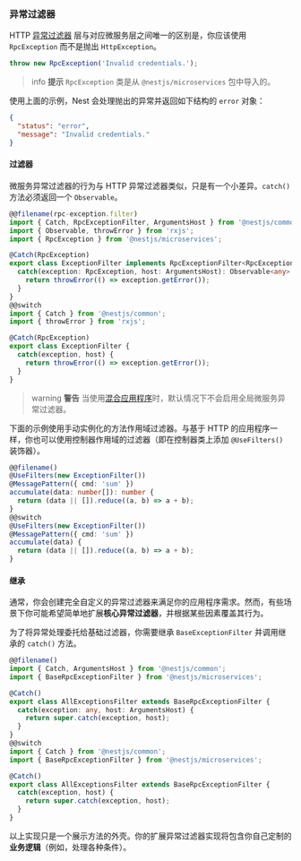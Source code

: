 ### 异常过滤器

HTTP [异常过滤器](/exception-filters) 层与对应微服务层之间唯一的区别是，你应该使用 `RpcException` 而不是抛出 `HttpException`。

```typescript
throw new RpcException('Invalid credentials.');
```

> info **提示** `RpcException` 类是从 `@nestjs/microservices` 包中导入的。

使用上面的示例，Nest 会处理抛出的异常并返回如下结构的 `error` 对象：

```json
{
  "status": "error",
  "message": "Invalid credentials."
}
```

#### 过滤器

微服务异常过滤器的行为与 HTTP 异常过滤器类似，只是有一个小差异。`catch()` 方法必须返回一个 `Observable`。

```typescript
@@filename(rpc-exception.filter)
import { Catch, RpcExceptionFilter, ArgumentsHost } from '@nestjs/common';
import { Observable, throwError } from 'rxjs';
import { RpcException } from '@nestjs/microservices';

@Catch(RpcException)
export class ExceptionFilter implements RpcExceptionFilter<RpcException> {
  catch(exception: RpcException, host: ArgumentsHost): Observable<any> {
    return throwError(() => exception.getError());
  }
}
@@switch
import { Catch } from '@nestjs/common';
import { throwError } from 'rxjs';

@Catch(RpcException)
export class ExceptionFilter {
  catch(exception, host) {
    return throwError(() => exception.getError());
  }
}
```

> warning **警告** 当使用[混合应用程序](/faq/hybrid-application)时，默认情况下不会启用全局微服务异常过滤器。

下面的示例使用手动实例化的方法作用域过滤器。与基于 HTTP 的应用程序一样，你也可以使用控制器作用域的过滤器（即在控制器类上添加 `@UseFilters()` 装饰器）。

```typescript
@@filename()
@UseFilters(new ExceptionFilter())
@MessagePattern({ cmd: 'sum' })
accumulate(data: number[]): number {
  return (data || []).reduce((a, b) => a + b);
}
@@switch
@UseFilters(new ExceptionFilter())
@MessagePattern({ cmd: 'sum' })
accumulate(data) {
  return (data || []).reduce((a, b) => a + b);
}
```

#### 继承

通常，你会创建完全自定义的异常过滤器来满足你的应用程序需求。然而，有些场景下你可能希望简单地扩展**核心异常过滤器**，并根据某些因素覆盖其行为。

为了将异常处理委托给基础过滤器，你需要继承 `BaseExceptionFilter` 并调用继承的 `catch()` 方法。

```typescript
@@filename()
import { Catch, ArgumentsHost } from '@nestjs/common';
import { BaseRpcExceptionFilter } from '@nestjs/microservices';

@Catch()
export class AllExceptionsFilter extends BaseRpcExceptionFilter {
  catch(exception: any, host: ArgumentsHost) {
    return super.catch(exception, host);
  }
}
@@switch
import { Catch } from '@nestjs/common';
import { BaseRpcExceptionFilter } from '@nestjs/microservices';

@Catch()
export class AllExceptionsFilter extends BaseRpcExceptionFilter {
  catch(exception, host) {
    return super.catch(exception, host);
  }
}
```

以上实现只是一个展示方法的外壳。你的扩展异常过滤器实现将包含你自己定制的**业务逻辑**（例如，处理各种条件）。